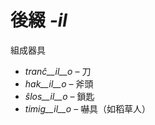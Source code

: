 # 後綴 *-il*

組成器具

- *tranĉ__il__o*    – 刀
- *hak__il__o*      – 斧頭
- *ŝlos__il__o*     – 鎖匙
- *timig__il__o*    – 嚇具（如稻草人）
